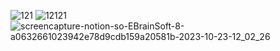 ![121](https://github.com/kawkmin/eBrainSoft_Assignments/assets/86940335/51a9201c-2b55-4f8b-8a7f-1843aeeee09a)
![12121](https://github.com/kawkmin/eBrainSoft_Assignments/assets/86940335/7f7ef9c5-817e-4822-98a9-4306958b212d)
![screencapture-notion-so-EBrainSoft-8-a0632661023942e78d9cdb159a20581b-2023-10-23-12_02_26](https://github.com/kawkmin/eBrainSoft_Assignments/assets/86940335/ba57a359-a329-4297-adaf-935705828051)
